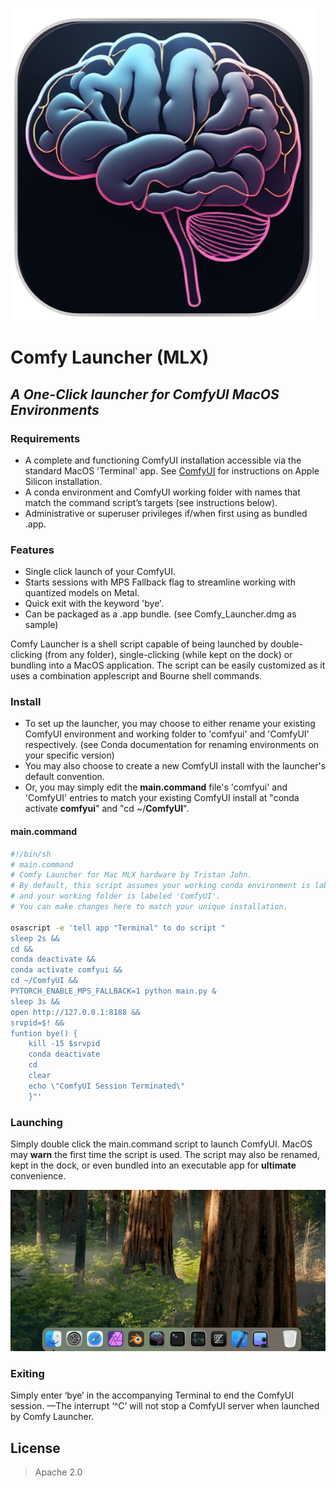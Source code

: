 ![Comfy Launcher app icon](/assets/PublicIco.png)
# Comfy Launcher (MLX)
## _A One-Click launcher for ComfyUI MacOS Environments_

### Requirements

- A complete and functioning ComfyUI installation accessible via the standard MacOS 'Terminal' app. See [ComfyUI](https://github.com/comfyanonymous/ComfyUI) for instructions on Apple Silicon installation.
- A conda environment and ComfyUI working folder with names that match the command script’s targets (see instructions below).
- Administrative or superuser privileges if/when first using as bundled .app.

### Features

- Single click launch of your ComfyUI.
- Starts sessions with MPS Fallback flag to streamline working with quantized models on Metal.
- Quick exit with the keyword 'bye'.
- Can be packaged as a .app bundle. (see Comfy_Launcher.dmg as sample)

Comfy Launcher is a shell script capable of being launched by double-clicking (from any folder), single-clicking (while kept on the dock) or bundling into a MacOS application. The script can be easily customized as it uses a combination applescript and Bourne shell commands.

### Install
- To set up the launcher, you may choose to either rename your existing ComfyUI environment and working folder to 'comfyui' and 'ComfyUI' respectively. (see Conda documentation for renaming environments on your specific version)
- You may also choose to create a new ComfyUI install with the launcher's default convention.
- Or, you may simply edit the **main.command** file's 'comfyui' and 'ComfyUI' entries to match your existing ComfyUI install at "conda activate **comfyui**" and "cd ~/**ComfyUI**".

#### main.command

```sh
#!/bin/sh
# main.command
# Comfy Launcher for Mac MLX hardware by Tristan John.
# By default, this script assumes your working conda environment is labeled 'comfyui'
# and your working folder is labeled 'ComfyUI'.
# You can make changes here to match your unique installation.

osascript -e 'tell app "Terminal" to do script "
sleep 2s &&
cd &&
conda deactivate &&
conda activate comfyui &&
cd ~/ComfyUI &&
PYTORCH_ENABLE_MPS_FALLBACK=1 python main.py &
sleep 3s &&
open http://127.0.0.1:8188 &&
srvpid=$! &&
funtion bye() {
    kill -15 $srvpid
    conda deactivate
    cd
    clear
    echo \"ComfyUI Session Terminated\"
    }"'
```
### Launching
Simply double click the main.command script to launch ComfyUI. 
MacOS may **warn** the first time the script is used.
The script may also be renamed, kept in the dock, or even bundled into an executable app for **ultimate** convenience.

![Comfy Launcher bundle action](/assets/ComfyLauncheraction.gif)

### Exiting
Simply enter ‘bye’ in the accompanying Terminal to end the ComfyUI session. —The interrupt ‘^C’ will not stop a ComfyUI server when launched by Comfy Launcher.
## License
>Apache 2.0

